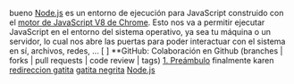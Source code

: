 bueno [Node.js](https://nodejs.org/es/) es un entorno de ejecución para JavaScript
construido con el [motor de JavaScript V8 de Chrome](https://developers.google.com/v8/).
Esto nos va a permitir ejecutar JavaScript en el entorno del sistema operativo,
ya sea tu máquina o un servidor, lo cual nos abre las puertas para poder
interactuar con el sistema en sí, archivos, redes, ...
 [ ] **GitHub: Colaboración en Github (branches | forks | pull requests | code review | tags)
 [1. Preámbulo](#1-preámbulo)
 finalmente karen
 [redireccion gatita](https://httpbin.org/redirect-to)
  [gatita negrita](https://google.com/mascotas/karen2.jpg)
[Node.js](https://nodejs.org/es/) 